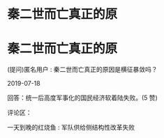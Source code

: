 # 秦二世而亡真正的原

# 秦二世而亡真正的原

(提问)匿名用户 : 秦二世而亡真正的原因是横征暴敛吗？

2019-07-18

回答：统一后高度军事化的国民经济软着陆失败。(5 赞)

评论区：

一天到晚的红烧鱼 : 军队供给侧结构性改革失败